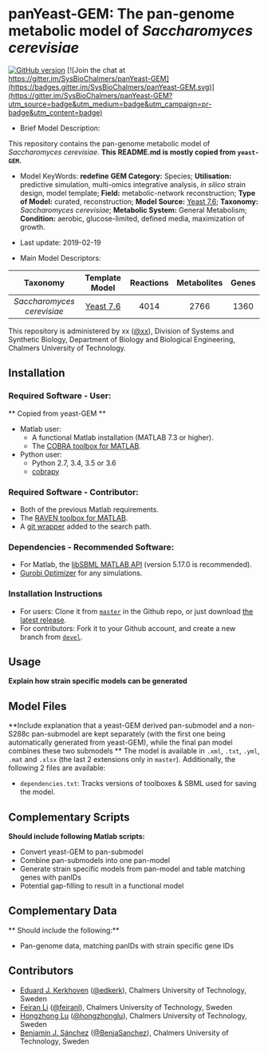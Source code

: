 # panYeast-GEM: The pan-genome metabolic model of _Saccharomyces cerevisiae_

[![GitHub version](https://badge.fury.io/gh/sysbiochalmers%2FpanYeast-gem.svg)](https://badge.fury.io/gh/sysbiochalmers%2FpanYeast-gem) [![Join the chat at https://gitter.im/SysBioChalmers/panYeast-GEM](https://badges.gitter.im/SysBioChalmers/panYeast-GEM.svg)](https://gitter.im/SysBioChalmers/panYeast-GEM?utm_source=badge&utm_medium=badge&utm_campaign=pr-badge&utm_content=badge)

* Brief Model Description:

This repository contains the pan-genome metabolic model of _Saccharomyces cerevisiae_. **This README.md is mostly copied from `yeast-GEM`.**

* Model KeyWords:
**redefine**
**GEM Category:** Species; **Utilisation:** predictive simulation, multi-omics integrative analysis, _in silico_ strain design, model template; **Field:** metabolic-network reconstruction; **Type of Model:** curated, reconstruction; **Model Source:** [Yeast 7.6](https://sourceforge.net/projects/yeast/); **Taxonomy:** _Saccharomyces cerevisiae_; **Metabolic System:** General Metabolism; **Condition:** aerobic, glucose-limited, defined media, maximization of growth.

* Last update: 2019-02-19

* Main Model Descriptors:

|Taxonomy | Template Model | Reactions | Metabolites| Genes |
|:-------:|:--------------:|:---------:|:----------:|:-----:|
|_Saccharomyces cerevisiae_|[Yeast 7.6](https://sourceforge.net/projects/yeast/)|4014|2766|1360|

This repository is administered by xx ([@xx](https://github.com/xx)), Division of Systems and Synthetic Biology, Department of Biology and Biological Engineering, Chalmers University of Technology.

## Installation

### Required Software - User:
** Copied from yeast-GEM **
* Matlab user:
  * A functional Matlab installation (MATLAB 7.3 or higher).
  * The [COBRA toolbox for MATLAB](https://github.com/opencobra/cobratoolbox).
* Python user:
  * Python 2.7, 3.4, 3.5 or 3.6
  * [cobrapy](https://github.com/opencobra/cobrapy)

### Required Software - Contributor:

* Both of the previous Matlab requirements.
* The [RAVEN toolbox for MATLAB](https://github.com/SysBioChalmers/RAVEN).
* A [git wrapper](https://github.com/manur/MATLAB-git) added to the search path.

### Dependencies - Recommended Software:
* For Matlab, the [libSBML MATLAB API](https://sourceforge.net/projects/sbml/files/libsbml/MATLAB%20Interface/) (version 5.17.0 is recommended).
* [Gurobi Optimizer](http://www.gurobi.com/registration/download-reg) for any simulations.

### Installation Instructions
* For users: Clone it from [`master`](https://github.com/SysBioChalmers/yeast-GEM) in the Github repo, or just download [the latest release](https://github.com/SysBioChalmers/yeast-GEM/releases).
* For contributors: Fork it to your Github account, and create a new branch from [`devel`](https://github.com/SysBioChalmers/yeast-GEM/tree/devel).

## Usage
**Explain how strain specific models can be generated**

## Model Files

**Include explanation that a yeast-GEM derived pan-submodel and a non-S288c pan-submodel are kept separately (with the first one being automatically generated from yeast-GEM), while the final pan model combines these two submodels **
The model is available in `.xml`, `.txt`, `.yml`, `.mat` and `.xlsx` (the last 2 extensions only in `master`). Additionally, the following 2 files are available:
* `dependencies.txt`: Tracks versions of toolboxes & SBML used for saving the model.

## Complementary Scripts
**Should include following Matlab scripts:**
* Convert yeast-GEM to pan-submodel
* Combine pan-submodels into one pan-model
* Generate strain specific models from pan-model and table matching genes with panIDs
* Potential gap-filling to result in a functional model

## Complementary Data
** Should include the following:**
* Pan-genome data, matching panIDs with strain specific gene IDs

## Contributors

* [Eduard J. Kerkhoven](https://www.chalmers.se/en/staff/Pages/Eduard-Kerkhoven.aspx) ([@edkerk](https://github.com/edkerk)), Chalmers University of Technology, Sweden
* [Feiran Li](https://www.chalmers.se/en/staff/Pages/feiranl.aspx) ([@feiranl](https://github.com/feiranl)), Chalmers University of Technology, Sweden
* [Hongzhong Lu](https://www.chalmers.se/en/Staff/Pages/luho.aspx) ([@hongzhonglu](https://github.com/hongzhonglu)), Chalmers University of Technology, Sweden
* [Benjamín J. Sánchez](https://www.chalmers.se/en/staff/Pages/bensan.aspx) ([@BenjaSanchez](https://github.com/benjasanchez)), Chalmers University of Technology, Sweden
